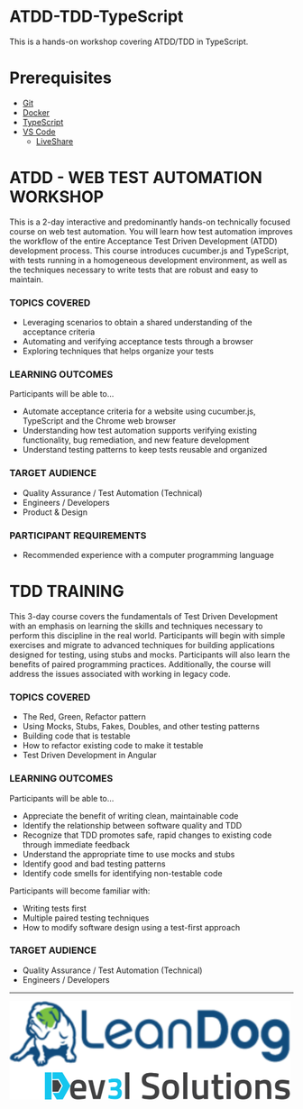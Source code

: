 # ATDD-TDD-TypeScript

This is a hands-on workshop covering ATDD/TDD in TypeScript.

# Prerequisites

- [Git](https://github.com/)
- [Docker](https://www.docker.com/)
- [TypeScript](https://www.typescriptlang.org/)
- [VS Code](https://code.visualstudio.com/)
  - [LiveShare](https://code.visualstudio.com/learn/collaboration/live-share)

# ATDD - WEB TEST AUTOMATION WORKSHOP

This is a 2-day interactive and predominantly hands-on technically focused course on web test automation. You will learn how test automation improves the workflow of the entire Acceptance Test Driven Development (ATDD) development process. This course introduces cucumber.js and TypeScript, with tests running in a homogeneous development environment, as well as the techniques necessary to write tests that are robust and easy to maintain.

### TOPICS COVERED

- Leveraging scenarios to obtain a shared understanding of the acceptance criteria
- Automating and verifying acceptance tests through a browser
- Exploring techniques that helps organize your tests

### LEARNING OUTCOMES

Participants will be able to...

- Automate acceptance criteria for a website using cucumber.js, TypeScript and the Chrome web browser
- Understanding how test automation supports verifying existing functionality, bug remediation, and new feature development
- Understand testing patterns to keep tests reusable and organized

### TARGET AUDIENCE

- Quality Assurance / Test Automation (Technical)
- Engineers / Developers
- Product & Design

### PARTICIPANT REQUIREMENTS

- Recommended experience with a computer programming language

# TDD TRAINING

This 3-day course covers the fundamentals of Test Driven Development with an emphasis on learning the skills and techniques necessary to perform this discipline in the real world. Participants will begin with simple exercises and migrate to advanced techniques for building applications designed for testing, using stubs and mocks. Participants will also learn the benefits of paired programming practices. Additionally, the course will address the issues associated with working in legacy code.

### TOPICS COVERED

- The Red, Green, Refactor pattern
- Using Mocks, Stubs, Fakes, Doubles, and other testing patterns
- Building code that is testable
- How to refactor existing code to make it testable
- Test Driven Development in Angular

### LEARNING OUTCOMES

Participants will be able to...

- Appreciate the benefit of writing clean, maintainable code
- Identify the relationship between software quality and TDD
- Recognize that TDD promotes safe, rapid changes to existing code through immediate feedback
- Understand the appropriate time to use mocks and stubs
- Identify good and bad testing patterns
- Identify code smells for identifying non-testable code

Participants will become familiar with:

- Writing tests first
- Multiple paired testing techniques
- How to modify software design using a test-first approach

### TARGET AUDIENCE

- Quality Assurance / Test Automation (Technical)
- Engineers / Developers

---

![](/assets/dev3l-solutions-logo-lean-dog.png)
